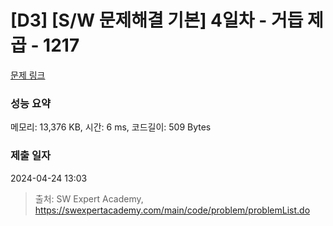 # [D3] [S/W 문제해결 기본] 4일차 - 거듭 제곱 - 1217 

[문제 링크](https://swexpertacademy.com/main/code/problem/problemDetail.do?contestProbId=AV14dUIaAAUCFAYD) 

### 성능 요약

메모리: 13,376 KB, 시간: 6 ms, 코드길이: 509 Bytes

### 제출 일자

2024-04-24 13:03



> 출처: SW Expert Academy, https://swexpertacademy.com/main/code/problem/problemList.do